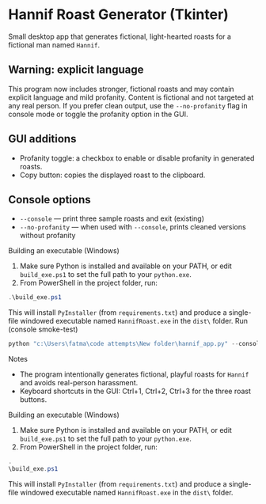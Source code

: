 # Hannif Roast Generator (Tkinter)

Small desktop app that generates fictional, light-hearted roasts for a fictional man named `Hannif`.


Warning: explicit language
---------------------------------
This program now includes stronger, fictional roasts and may contain explicit language and mild profanity. Content is fictional and not targeted at any real person. If you prefer clean output, use the `--no-profanity` flag in console mode or toggle the profanity option in the GUI.

GUI additions
---------------------------------
- Profanity toggle: a checkbox to enable or disable profanity in generated roasts.
- Copy button: copies the displayed roast to the clipboard.

Console options
---------------------------------
- `--console` — print three sample roasts and exit (existing)
- `--no-profanity` — when used with `--console`, prints cleaned versions without profanity

Building an executable (Windows)

1. Make sure Python is installed and available on your PATH, or edit `build_exe.ps1` to set the full path to your `python.exe`.
2. From PowerShell in the project folder, run:

```powershell
.\build_exe.ps1
```

This will install `PyInstaller` (from `requirements.txt`) and produce a single-file windowed executable named `HannifRoast.exe` in the `dist\` folder.
Run (console smoke-test)

```powershell
python "c:\Users\fatma\code attempts\New folder\hannif_app.py" --console
```

Notes
- The program intentionally generates fictional, playful roasts for `Hannif` and avoids real-person harassment.
- Keyboard shortcuts in the GUI: Ctrl+1, Ctrl+2, Ctrl+3 for the three roast buttons.

Building an executable (Windows)

1. Make sure Python is installed and available on your PATH, or edit `build_exe.ps1` to set the full path to your `python.exe`.
2. From PowerShell in the project folder, run:

```powershell
.
\build_exe.ps1
```

This will install `PyInstaller` (from `requirements.txt`) and produce a single-file windowed executable named `HannifRoast.exe` in the `dist\` folder.

